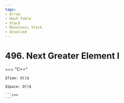```yaml
---
tags:
- Array
- Hash Table
- Stack
- Monotonic Stack
- Unsolved
---
```



# 496. Next Greater Element I

=== "C++"

    $Time: O()$

    $Space: O()$

    ```c++
    ```
